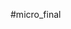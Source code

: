 <properties pageTitle="Ionic Tutorial"
  description="This is an article on ionic tutorial"
  services=""
  documentationCenter=""
  authors="ajoyfernandes" />

#micro_final
